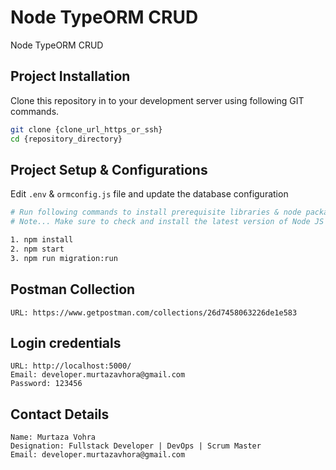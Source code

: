# Node TypeORM CRUD
Node TypeORM CRUD

## Project Installation
Clone this repository in to your development server using following GIT commands.

```bash
git clone {clone_url_https_or_ssh}
cd {repository_directory}
```

## Project Setup & Configurations
Edit `.env` & `ormconfig.js` file and update the database configuration

```bash
# Run following commands to install prerequisite libraries & node packages
# Note... Make sure to check and install the latest version of Node JS

1. npm install
2. npm start
3. npm run migration:run
```

## Postman Collection
```text
URL: https://www.getpostman.com/collections/26d7458063226de1e583 
```

## Login credentials
```text
URL: http://localhost:5000/
Email: developer.murtazavhora@gmail.com
Password: 123456
```

## Contact Details
```text
Name: Murtaza Vohra
Designation: Fullstack Developer | DevOps | Scrum Master
Email: developer.murtazavhora@gmail.com
```
